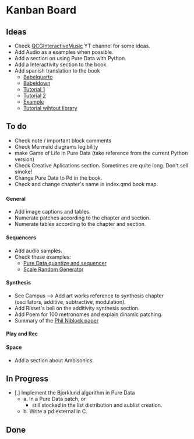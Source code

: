# Kanban Board

## Ideas

- Check [QCGInteractiveMusic](https://www.youtube.com/playlist?list=PLuxj2jXSuTvt2P4TLVdnhHy2hnHNUMTqO) YT channel for some ideas.
- Add Audio as a examples when possible.
- Add a section on using Pure Data with Python.
- Add a Interactivity section to the book.
- Add spanish translation to the book
  - [Babelquarto](https://docs.ropensci.org/babelquarto/)
  - [Babeldown](https://docs.ropensci.org/babeldown/)
  - [Tutorial 1](https://edenian-prince.github.io/blog/posts/2024-08-21-translate-md-files/)
  - [Tutorial 2](https://docs.ropensci.org/babeldown/articles/quarto.html)
  - [Example](https://github.com/joelnitta/multilingual_website)
  - [Tutorial wihtout library](https://quarto-dev.marioangst.com/en/blog/posts/multi-language-quarto/)

## To do

- Check note / important block comments
- Check Mermaid diagrams legibility
- make Game of Life in Pure Data (take reference from the current Python version)
- Check Creative Aplications section. Sometimes are quite long. Don't sell smoke!
- Change Pure Data to Pd in the book.
- Check and change chapter's name in index.qmd book map.

###

#### General

- Add image captions and tables.
- Numerate patches according to the chapter and section.
- Numerate tables according to the chapter and section.

#### Sequencers

- Add audio samples.
- Check these examples:
  - [Pure Data quantize and sequencer](https://youtu.be/f2JyUFZ8FHU)
  - [Scale Random Generator](https://github.com/YockanookanySound/Random-Generator/blob/main/GenSeq.pd)

#### Synthesis

- See Campus --> Add art works reference to synthesis chapter (oscillators, additive, subtractive, modulation).
- Add Risset's bell on the additivity synthesis section.
- Add Poem for 100 metronomes and explain dinamic patching.
- Summary of the [Phil Niblock paper](https://www.straebel.com/files/Straebel%202008_Niblock.pdf)

#### Play and Rec

#### Space

- Add a section about Ambisonics.

## In Progress

- [.] Implement the Bjorklund algorithm in Pure Data
  - a. In a Pure Data patch, or
    - still stocked in the list distribution and sublist creation.
  - b. Write a pd external in C.

## Done
